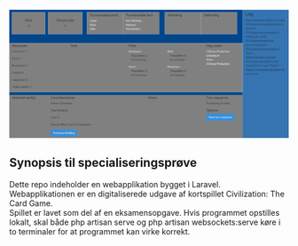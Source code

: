 ![Game screenshot](gameScreenshot.PNG "Game screenshot")

## Synopsis til specialiseringsprøve

Dette repo indeholder en webapplikation bygget i Laravel.  
Webapplikationen er en digitaliserede udgave af kortspillet Civilization: The Card Game.  
Spillet er lavet som del af en eksamensopgave.
Hvis programmet opstilles lokalt, skal både php artisan serve og php artisan websockets:serve køre i to terminaler for at programmet kan virke korrekt.


